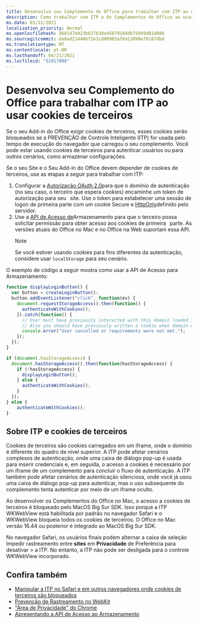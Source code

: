 ```yaml
---
title: Desenvolva seu Complemento do Office para trabalhar com ITP ao usar cookies de terceiros
description: Como trabalhar com ITP e Os Complementos do Office ao usar cookies de terceiros
ms.date: 03/12/2021
localization_priority: Normal
ms.openlocfilehash: 468147e923bb27638e45879104db75b99d014986
ms.sourcegitcommit: da8ad214406f2e1cd80982af8a13090e76187dbd
ms.translationtype: MT
ms.contentlocale: pt-BR
ms.lasthandoff: 04/21/2021
ms.locfileid: "51917090"
---
```

# <a name="develop-your-office-add-in-to-work-with-itp-when-using-third-party-cookies"></a>Desenvolva seu Complemento do Office para trabalhar com ITP ao usar cookies de terceiros

Se o seu Add-in do Office exigir cookies de terceiros, esses cookies serão bloqueados se a PREVENÇÃO de Controle Inteligente (ITP) for usada pelo tempo de execução do navegador que carregou o seu complemento. Você pode estar usando cookies de terceiros para autenticar usuários ou para outros cenários, como armazenar configurações.

Se o seu Site e o Seu Add-in do Office devem depender de cookies de terceiros, use as etapas a seguir para trabalhar com ITP:

1. Configurar a [Autorização OAuth 2.0](https://tools.ietf.org/html/rfc6749)para que o domínio de autenticação (no seu caso, o terceiro que espera cookies) encaminhe um token de autorização para seu   site. Use o token para estabelecer uma sessão de logon de primeira parte com um cookie Secure e [HttpOnly](https://developer.mozilla.org/en-US/docs/Web/HTTP/Cookies#Secure_and_HttpOnly_cookies)definido pelo servidor.
2. Use a [API de Acesso de](https://webkit.org/blog/8124/introducing-storage-access-api/)Armazenamento para que o terceiro possa solicitar permissão para obter acesso aos cookies de primeira   parte. As versões atuais do Office no Mac e no Office na Web suportam essa API.
    > [!NOTE]
    > Se você estiver usando cookies para fins diferentes da autenticação, considere usar `localStorage` para seu cenário.

O exemplo de código a seguir mostra como usar a API de Acesso para Armazenamento:

```javascript
function displayLoginButton() {
  var button = createLoginButton();
  button.addEventListener("click", function(ev) {
    document.requestStorageAccess().then(function() {
      authenticateWithCookies(); 
    }).catch(function() {
      // User must have previously interacted with this domain loaded in a top frame
      // Also you should have previously written a cookie when domain was loaded in the top frame
      console.error("User cancelled or requirements were not met.");
    });
  });
}

if (document.hasStorageAccess) { 
  document.hasStorageAccess().then(function(hasStorageAccess) { 
    if (!hasStorageAccess) { 
      displayLoginButton(); 
    } else { 
      authenticateWithCookies(); 
    } 
  }); 
} else { 
    authenticateWithCookies(); 
} 
```

## <a name="about-itp-and-third-party-cookies"></a>Sobre ITP e cookies de terceiros

Cookies de terceiros são cookies carregados em um iframe, onde o domínio é diferente do quadro de nível superior. A ITP pode afetar cenários complexos de autenticação, onde uma caixa de diálogo pop-up é usada para inserir credenciais e, em seguida, o acesso a cookies é necessário por um iframe de um complemento para concluir o fluxo de autenticação. A ITP também pode afetar cenários de autenticação silenciosa, onde você já usou uma caixa de diálogo pop-up para autenticar, mas o uso subsequente do complemento tenta autenticar por meio de um iframe oculto.

Ao desenvolver os Complementos do Office no Mac, o acesso a cookies de terceiros é bloqueado pelo MacOS Big Sur SDK. Isso porque a ITP WKWebView está habilitada por padrão no navegador Safari e o WKWebView bloqueia todos os cookies de terceiros. O Office no Mac versão 16.44 ou posterior é integrado ao MacOS Big Sur SDK.

No navegador Safari, os usuários finais podem alternar a caixa de seleção Impedir rastreamento entre **sites** em **Privacidade** de Preferência para desativar  >   a ITP. No entanto, a ITP não pode ser desligada para o controle WKWebView incorporado.

## <a name="see-also"></a>Confira também

- [Manipular a ITP no Safari e em outros navegadores onde cookies de terceiros são bloqueados](/azure/active-directory/develop/reference-third-party-cookies-spas)
- [Prevenção de Rastreamento no WebKit](https://webkit.org/tracking-prevention/)
- ["Área de Privacidade" do Chrome](https://blog.chromium.org/2020/01/building-more-private-web-path-towards.html)
- [Apresentando a API de Acesso ao Armazenamento](https://blogs.windows.com/msedgedev/2020/07/08/introducing-storage-access-api/)